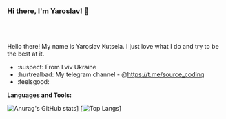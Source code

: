 ### Hi there, I'm Yaroslav! 👋
<br />
<br />

Hello there! My name is Yaroslav Kutsela. I just love what I do and try to be the best at it.

- :suspect: From Lviv Ukraine
- :hurtrealbad: My telegram channel - @https://t.me/source_coding
- :feelsgood: 

**Languages and Tools:**    


![Anurag's GitHub stats](https://github-readme-stats.vercel.app/api?username=Serwios)]
[![Top Langs](https://github-readme-stats.vercel.app/api/top-langs/?username=Serwios&layout=compact)]
